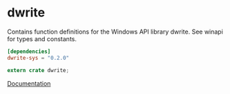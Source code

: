# dwrite #
Contains function definitions for the Windows API library dwrite. See winapi for types and constants.

```toml
[dependencies]
dwrite-sys = "0.2.0"
```

```rust
extern crate dwrite;
```

[Documentation](https://retep998.github.io/doc/dwrite/)
